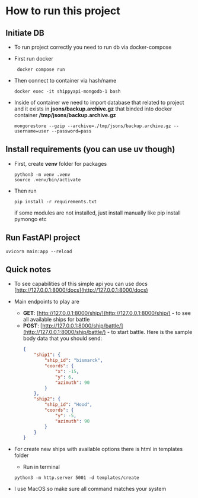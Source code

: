 # How to run this project

## Initiate DB

- To run project correctly you need to run db via docker-compose
- First run docker
    
    ```
     docker compose run
    ```
    
- Then connect to container via hash/name
    
    ```
    docker exec -it shippyapi-mongodb-1 bash
    ```
    
- Inside of container we need to import database that related to project and it exists in **jsons/backup.archive.gz** that binded into docker container **/tmp/jsons/backup.archive.gz**
    
    ```
    mongorestore --gzip --archive=./tmp/jsons/backup.archive.gz --username=user --password=pass
    ```
    

## Install requirements (you can use uv though)

- First, create **venv** folder for packages
    
    ```
    python3 -m venv .venv
    source .venv/bin/activate
    ```
    
- Then run
    
    ```
    pip install -r requirements.txt
    ```
    
    if some modules are not installed, just install manually like pip install pymongo etc
    

## Run FastAPI project

```
uvicorn main:app --reload
```

## Quick notes

- To see capabilities of this simple api you can use docs [http://127.0.0.1:8000/docs](http://127.0.0.1:8000/docs)
- Main endpoints to play are
    - **GET**: [http://127.0.0.1:8000/ship/](http://127.0.0.1:8000/ship/) - to see all available ships for battle
    - **POST**: [http://127.0.0.1:8000/ship/battle/](http://127.0.0.1:8000/ship/battle/) - to start battle.
        Here is the sample body data that you should send:
        ```json
        {
            "ship1": {
                "ship_id": "bismarck",
                "coords": {
                    "x": -15,
                    "y": 6,
                    "azimuth": 90
                }
            },
            "ship2": {
                "ship_id": "Hood",
                "coords": {
                    "y": -5,
                    "azimuth": 90
                }
            }
        }
        ```
        
- For create new ships with available options there is html in templates folder
    - Run in terminal
    
    ```
    python3 -m http.server 5001 -d templates/create
    ```
    

* I use MacOS so make sure all command matches your system